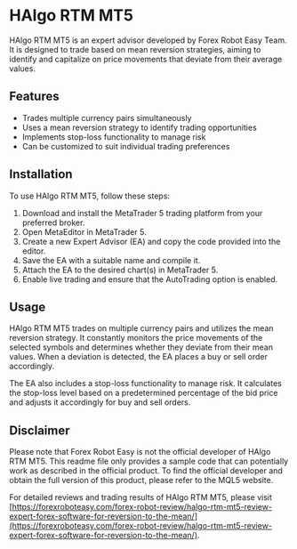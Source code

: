 # HAlgo RTM MT5

HAlgo RTM MT5 is an expert advisor developed by Forex Robot Easy Team. It is designed to trade based on mean reversion strategies, aiming to identify and capitalize on price movements that deviate from their average values.

## Features

- Trades multiple currency pairs simultaneously
- Uses a mean reversion strategy to identify trading opportunities
- Implements stop-loss functionality to manage risk
- Can be customized to suit individual trading preferences

## Installation

To use HAlgo RTM MT5, follow these steps:

1. Download and install the MetaTrader 5 trading platform from your preferred broker.
2. Open MetaEditor in MetaTrader 5.
3. Create a new Expert Advisor (EA) and copy the code provided into the editor.
4. Save the EA with a suitable name and compile it.
5. Attach the EA to the desired chart(s) in MetaTrader 5.
6. Enable live trading and ensure that the AutoTrading option is enabled.

## Usage

HAlgo RTM MT5 trades on multiple currency pairs and utilizes the mean reversion strategy. It constantly monitors the price movements of the selected symbols and determines whether they deviate from their mean values. When a deviation is detected, the EA places a buy or sell order accordingly.

The EA also includes a stop-loss functionality to manage risk. It calculates the stop-loss level based on a predetermined percentage of the bid price and adjusts it accordingly for buy and sell orders.

## Disclaimer

Please note that Forex Robot Easy is not the official developer of HAlgo RTM MT5. This readme file only provides a sample code that can potentially work as described in the official product. To find the official developer and obtain the full version of this product, please refer to the MQL5 website.

For detailed reviews and trading results of HAlgo RTM MT5, please visit [https://forexroboteasy.com/forex-robot-review/halgo-rtm-mt5-review-expert-forex-software-for-reversion-to-the-mean/](https://forexroboteasy.com/forex-robot-review/halgo-rtm-mt5-review-expert-forex-software-for-reversion-to-the-mean/).
